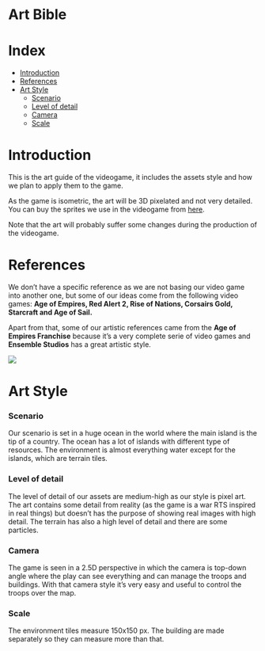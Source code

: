 # Art Bible

# Index

- [Introduction](https://github.com/Sanmopre/DOLIME-CORP-PROJECT-II/blob/master/Docs/ArtBible.md#introduction)
- [References](https://github.com/Sanmopre/DOLIME-CORP-PROJECT-II/blob/master/Docs/ArtBible.md#references)
- [Art Style](https://github.com/Sanmopre/DOLIME-CORP-PROJECT-II/blob/master/Docs/ArtBible.md#art-style)
  - [Scenario](https://github.com/Sanmopre/DOLIME-CORP-PROJECT-II/blob/master/Docs/ArtBible.md#scenario)
  - [Level of detail](https://github.com/Sanmopre/DOLIME-CORP-PROJECT-II/blob/master/Docs/ArtBible.md#level-of-detail)
  - [Camera](https://github.com/Sanmopre/DOLIME-CORP-PROJECT-II/blob/master/Docs/ArtBible.md#camera)
  - [Scale](https://github.com/Sanmopre/DOLIME-CORP-PROJECT-II/blob/master/Docs/ArtBible.md#scale)

# Introduction

This is the art guide of the videogame, it includes the assets style and how we plan to apply them to the game. 

As the game is isometric, the art will be 3D pixelated and not very detailed.  
You can buy the sprites we use in the videogame from [here](https://pipoya.itch.io/vehicle-ship-sprites). 

Note that the art will probably suffer some changes during the production of the videogame.

# References

We don’t have a specific reference as we are not basing our video game into another one, but some of our ideas come from the following video games: **Age of Empires, Red Alert 2, Rise of Nations, Corsairs Gold, Starcraft and Age of Sail.** 

Apart from that, some of our artistic references came from the **Age of Empires Franchise** because it’s a very complete serie of video games and **Ensemble Studios** has a great artistic style.

![](https://github.com/Sanmopre/DOLIME-CORP-PROJECT-II/blob/master/Docs/ArtBible/artbible_references.png)

# Art Style
### Scenario

Our scenario is set in a huge ocean in the world where the main island is the tip of a country. The ocean has a lot of islands with different type of resources. The environment is almost everything water except for the islands, which are terrain tiles.  

### Level of detail

The level of detail of our assets are medium-high as our style is pixel art. The art contains some detail from reality (as the game is a war RTS inspired in real things) but doesn’t has the purpose of showing real images with high detail. The terrain has also a high level of detail and there are some particles. 

### Camera

The game is seen in a 2.5D perspective in which the camera is top-down angle where the play can see everything and can manage the troops and buildings. With that camera style it’s very easy and useful to control the troops over the map.

### Scale

The environment tiles measure 150x150 px. The building are made separately so they can measure more than that.
